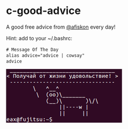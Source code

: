 # c-good-advice

A good free advice from [@afiskon](https://github.com/afiskon) every day!

Hint: add to your ~/.bashrc:

```
# Message Of The Day
alias advice="advice | cowsay"
advice
```

![Good advice](https://raw.githubusercontent.com/afiskon/c-good-advice/master/advice.png)
